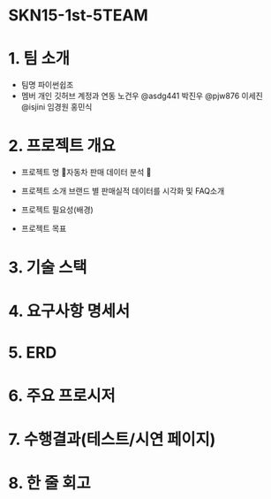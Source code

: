 # SKN15-1st-5TEAM

# 1. 팀 소개

- 팀명
파이썬쉽조
- 멤버 개인 깃허브 계정과 연동
노건우 @asdg441
박진우 @pjw876
이세진 @isjini
임경원 
홍민식 

# 2. 프로젝트 개요

- 프로젝트 명
🚗자동차 판매 데이터 분석 🚗

- 프로젝트 소개
브랜드 별 판매실적 데이터를 시각화 및 FAQ소개 
- 프로젝트 필요성(배경)

- 프로젝트 목표

 

# 3. 기술 스택

 

# 4. 요구사항 명세서

 

# 5. ERD

 

# 6. 주요 프로시저

 

# 7. 수행결과(테스트/시연 페이지)

 

# 8. 한 줄 회고
